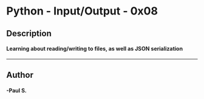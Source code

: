 # Python - Input/Output - 0x08 
## Description 
#### Learning about reading/writing to files, as well as JSON serialization
 --- 
## Author 
#### -Paul S.